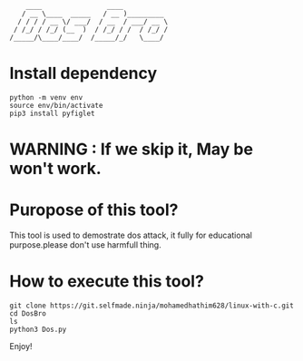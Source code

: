 ```
    ____                ____           
   / __ \____  _____   / __ )_________ 
  / / / / __ \/ ___/  / __  / ___/ __ \
 / /_/ / /_/ (__  )  / /_/ / /  / /_/ /
/_____/\____/____/  /_____/_/   \____/ 

```

# Install dependency
```
python -m venv env
source env/bin/activate
pip3 install pyfiglet

```
# WARNING : If we skip it, May be won't work.

# Puropose of this tool?
This tool is used to demostrate dos attack, it fully for educational purpose.please don't use harmfull thing.

# How to execute this tool?
```
git clone https://git.selfmade.ninja/mohamedhathim628/linux-with-c.git
cd DosBro
ls
python3 Dos.py
```
Enjoy!